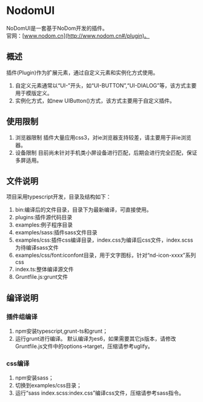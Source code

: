 # NodomUI

NoDomUI是一套基于NoDom开发的插件。  
官网：[www.nodom.cn](http://www.nodom.cn#/plugin)。

## 概述
插件(Plugin)作为扩展元素，通过自定义元素和实例化方式使用。 
1. 自定义元素通常以“UI-”开头，如“UI-BUTTON”,“UI-DIALOG”等，该方式主要用于模版定义。  
2. 实例化方式，如new UIButton()方式，该方式主要用于自定义插件。

## 使用限制
1. 浏览器限制
    插件大量应用css3，对ie浏览器支持较差，请主要用于非ie浏览器。
2. 设备限制
    目前尚未针对手机类小屏设备进行匹配，后期会进行完全匹配，保证多屏适用。

## 文件说明
项目采用typescript开发，目录及结构如下：
1. bin:编译后的文件目录，目录下为最新编译，可直接使用。
2. plugins:插件源代码目录
3. examples:例子程序目录
4. examples/sass:插件sass文件目录
5. examples/css:插件css编译目录，index.css为编译后css文件，index.scss为待编译sass文件
6. examples/css/font:iconfont目录，用于文字图标，针对“nd-icon-xxxx”系列css
7. index.ts:整体编译源文件
8. Gruntfile.js:grunt文件
## 编译说明
### 插件组编译
1. npm安装typescript,grunt-ts和grunt；
2. 运行grunt进行编译。
默认编译为es6，如果需要其它js版本，请修改Gruntfile.js文件中的options->target，压缩请参考uglify。  
### css编译
1. npm安装sass；
2. 切换到examples/css目录；
3. 运行“sass index.scss:index.css”编译css文件，压缩请参考sass指令。